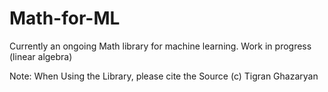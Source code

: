 # Math-for-ML
Currently an ongoing Math library for machine learning. Work in progress (linear algebra)

Note: When Using the Library, please cite the Source
(c) Tigran Ghazaryan
